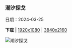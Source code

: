 ### 潮汐探戈

日期：2024-03-25

**下载**  |  [1920x1080](https://cn.bing.com/th?id=OHR.HangRaiVietnam_ZH-CN1601428109_1920x1080.jpg)  |  [3840x2160](https://cn.bing.com/th?id=OHR.HangRaiVietnam_ZH-CN1601428109_UHD.jpg)

![潮汐探戈](https://cn.bing.com/th?id=OHR.HangRaiVietnam_ZH-CN1601428109_1920x1080.jpg "海水从古老的珊瑚礁上倾泻而下，杭莱，越南 (© Thang Tat Nguyen/Getty Images)")

